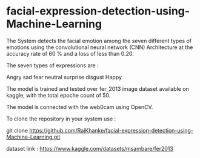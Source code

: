 # facial-expression-detection-using-Machine-Learning

The System detects the facial emotion among the seven different types of emotions using the convolutional neural network (CNN) Architecture at the accuracy rate of 60 % and a loss of less than 0.20.

The seven types of expressions are :

Angry
sad
fear
neutral
surprise
disgust
Happy

The model is trained and tested over fer_2013 image dataset available on kaggle, with the total epoche count of 50.

The model is connected with the web0cam using OpenCV.

To clone the repository in your system use :

git clone https://github.com/RajKhanke/facial-expression-detection-using-Machine-Learning.git

dataset link : https://www.kaggle.com/datasets/msambare/fer2013


